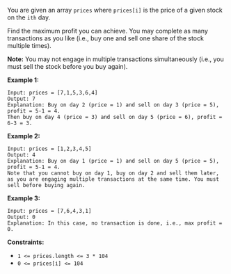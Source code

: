 You are given an array `prices` where `prices[i]` is the price of a given
stock on the `ith` day.

Find the maximum profit you can achieve. You may complete as many transactions
as you like (i.e., buy one and sell one share of the stock multiple times).

**Note:** You may not engage in multiple transactions simultaneously (i.e.,
you must sell the stock before you buy again).



**Example 1:**

    
    
    Input: prices = [7,1,5,3,6,4]
    Output: 7
    Explanation: Buy on day 2 (price = 1) and sell on day 3 (price = 5), profit = 5-1 = 4.
    Then buy on day 4 (price = 3) and sell on day 5 (price = 6), profit = 6-3 = 3.
    

**Example 2:**

    
    
    Input: prices = [1,2,3,4,5]
    Output: 4
    Explanation: Buy on day 1 (price = 1) and sell on day 5 (price = 5), profit = 5-1 = 4.
    Note that you cannot buy on day 1, buy on day 2 and sell them later, as you are engaging multiple transactions at the same time. You must sell before buying again.
    

**Example 3:**

    
    
    Input: prices = [7,6,4,3,1]
    Output: 0
    Explanation: In this case, no transaction is done, i.e., max profit = 0.
    



**Constraints:**

  * `1 <= prices.length <= 3 * 104`
  * `0 <= prices[i] <= 104`

